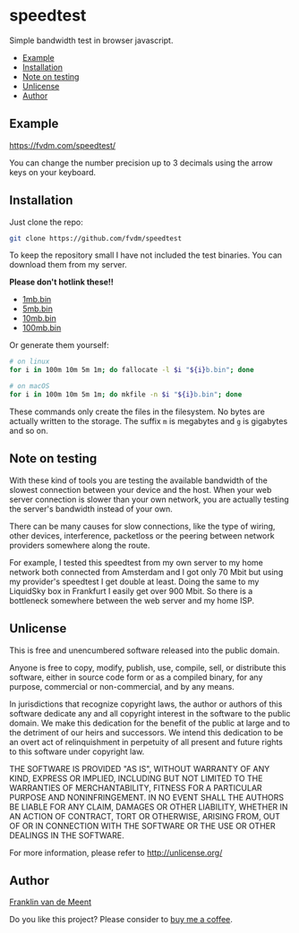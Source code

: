 speedtest
=========

Simple bandwidth test in browser javascript.

- [Example](#example)
- [Installation](#installation)
- [Note on testing](#note-on-testing)
- [Unlicense](#unlicense)
- [Author](#author)


Example
-------

<https://fvdm.com/speedtest/>

You can change the number precision up to 3 decimals using the arrow
keys on your keyboard.


Installation
------------

Just clone the repo:

```sh
git clone https://github.com/fvdm/speedtest
```

To keep the repository small I have not included the test binaries.
You can download them from my server.

**Please don't hotlink these!!**

* [1mb.bin](https://fvdm.com/speedtest/1mb.bin)
* [5mb.bin](https://fvdm.com/speedtest/5mb.bin)
* [10mb.bin](https://fvdm.com/speedtest/10mb.bin)
* [100mb.bin](https://fvdm.com/speedtest/100mb.bin)

Or generate them yourself:

```sh
# on linux
for i in 100m 10m 5m 1m; do fallocate -l $i "${i}b.bin"; done

# on macOS
for i in 100m 10m 5m 1m; do mkfile -n $i "${i}b.bin"; done
```

These commands only create the files in the filesystem.
No bytes are actually written to the storage.
The suffix `m` is megabytes and `g` is gigabytes and so on.


Note on testing
---------------

With these kind of tools you are testing the available bandwidth of
the slowest connection between your device and the host. When your web
server connection is slower than your own network, you are actually
testing the server's bandwidth instead of your own.

There can be many causes for slow connections, like the type of wiring,
other devices, interference, packetloss or the peering between network
providers somewhere along the route.

For example, I tested this speedtest from my own server to my home
network both connected from Amsterdam and I got only 70 Mbit but using
my provider's speedtest I get double at least. Doing the same to my
LiquidSky box in Frankfurt I easily get over 900 Mbit. So there is a
bottleneck somewhere between the web server and my home ISP.


Unlicense
---------

This is free and unencumbered software released into the public domain.

Anyone is free to copy, modify, publish, use, compile, sell, or
distribute this software, either in source code form or as a compiled
binary, for any purpose, commercial or non-commercial, and by any
means.

In jurisdictions that recognize copyright laws, the author or authors
of this software dedicate any and all copyright interest in the
software to the public domain. We make this dedication for the benefit
of the public at large and to the detriment of our heirs and
successors. We intend this dedication to be an overt act of
relinquishment in perpetuity of all present and future rights to this
software under copyright law.

THE SOFTWARE IS PROVIDED "AS IS", WITHOUT WARRANTY OF ANY KIND,
EXPRESS OR IMPLIED, INCLUDING BUT NOT LIMITED TO THE WARRANTIES OF
MERCHANTABILITY, FITNESS FOR A PARTICULAR PURPOSE AND NONINFRINGEMENT.
IN NO EVENT SHALL THE AUTHORS BE LIABLE FOR ANY CLAIM, DAMAGES OR
OTHER LIABILITY, WHETHER IN AN ACTION OF CONTRACT, TORT OR OTHERWISE,
ARISING FROM, OUT OF OR IN CONNECTION WITH THE SOFTWARE OR THE USE OR
OTHER DEALINGS IN THE SOFTWARE.

For more information, please refer to <http://unlicense.org/>


Author
------

[Franklin van de Meent](https://fra.nkl.in)

Do you like this project?
Please consider to [buy me a coffee](https://ko-fi.com/franklin).
